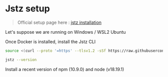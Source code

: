# Jstz setup

> Official setup page here : [jstz installation](https://jstz-dev.github.io/jstz/installation.html)

Let's suppose we are running on Windows / WSL2 Ubuntu

Once Docker is installed, install the Jstz CLI

```bash
source <(curl --proto '=https' --tlsv1.2 -sSf https://raw.githubusercontent.com/jstz-dev/jstz/main/scripts/install-jstz-cli.sh)

jstz --version
```

Install a recent version of npm (10.9.0) and node (v18.19.1)

